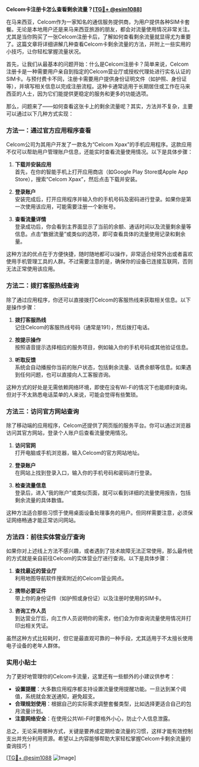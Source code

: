 **Celcom卡注册卡怎么查看剩余流量？[[TG💪+ @esim1088](https://t.me/s/esim1088)]**

在马来西亚，Celcom作为一家知名的通信服务提供商，为用户提供各种SIM卡套餐。无论是本地用户还是来马来西亚旅游的朋友，都会对流量使用情况非常关注。尤其是当你购买了一张Celcom注册卡后，了解如何查看剩余流量就显得尤为重要了。这篇文章将详细讲解几种查看Celcom卡剩余流量的方法，并附上一些实用的小技巧，让你轻松掌握流量状况。

首先，让我们从最基本的问题开始：什么是Celcom注册卡？简单来说，Celcom注册卡是一种需要用户亲自到指定的Celcom营业厅或授权代理处进行实名认证的SIM卡。与预付费卡不同，注册卡需要用户提供身份证明文件（如护照、身份证等），并填写相关信息以完成注册流程。这种卡通常适用于长期居住或工作在马来西亚的人士，因为它们能提供更稳定的服务和更多的功能选项。

那么，问题来了——如何查看这张卡上的剩余流量呢？其实，方法并不复杂，主要可以通过以下几种方式实现：

### 方法一：通过官方应用程序查看

Celcom公司为其用户开发了一款名为“Celcom Xpax”的手机应用程序。这款应用不仅可以帮助用户管理账户信息，还能实时查看流量使用情况。以下是具体步骤：

1. **下载并安装应用**  
   首先，在你的智能手机上打开应用商店（如Google Play Store或Apple App Store），搜索“Celcom Xpax”，然后点击下载并安装。

2. **登录账户**  
   安装完成后，打开应用程序并输入你的手机号码及密码进行登录。如果你是第一次使用该应用，可能需要注册一个新账号。

3. **查看流量详情**  
   登录成功后，你会看到主界面显示了当前的余额、通话时间以及流量剩余量等信息。点击“数据流量”或类似的选项，即可查看具体的流量使用记录和剩余量。

这种方法的优点在于方便快捷，随时随地都可以操作，非常适合经常外出或者喜欢使用手机管理工具的人群。不过需要注意的是，确保你的设备已连接互联网，否则无法正常使用该应用。

### 方法二：拨打客服热线查询

除了通过应用程序，你还可以直接拨打Celcom的客服热线来获取相关信息。以下是操作步骤：

1. **拨打客服热线**  
   记住Celcom的客服热线号码（通常是191），然后拨打电话。

2. **按提示操作**  
   按照语音提示选择相应的服务项目，例如输入你的手机号码或其他验证信息。

3. **听取反馈**  
   系统会自动播报你当前的账户状态，包括剩余流量、话费余额等信息。如果遇到任何问题，也可以直接向人工客服咨询。

这种方式的好处是无需依赖网络环境，即使在没有Wi-Fi的情况下也能顺利查询。但对于不太熟悉电话菜单的人来说，可能会觉得有些繁琐。

### 方法三：访问官方网站查询

除了移动端的应用程序，Celcom还提供了网页版的服务平台。你可以通过浏览器访问其官方网站，登录个人账户后查看流量使用情况。

1. **访问官网**  
   打开电脑或手机浏览器，输入Celcom的官方网站地址。

2. **登录账户**  
   在网站上找到登录入口，输入你的手机号码和密码进行登录。

3. **检查流量信息**  
   登录后，进入“我的账户”或类似页面，就可以看到详细的流量使用报告，包括剩余流量的具体数值。

这种方法适合那些习惯于使用桌面设备处理事务的用户。但同样需要注意，必须保证网络畅通才能正常访问网站。

### 方法四：前往实体营业厅查询

如果你对上述线上方法不感兴趣，或者遇到了技术故障无法正常使用，那么最传统的方式就是亲自前往Celcom的实体营业厅进行查询。以下是具体步骤：

1. **查找最近的营业厅**  
   利用地图导航软件搜索附近的Celcom营业网点。

2. **携带必要证件**  
   带上你的身份证件（如护照或身份证）以及注册时使用的SIM卡。

3. **咨询工作人员**  
   到达营业厅后，向工作人员说明你的需求，他们会为你查询流量使用情况并打印出相关凭证。

虽然这种方式比较耗时，但它是最直观可靠的一种手段，尤其适用于不太擅长使用电子设备的老年人群体。

### 实用小贴士

为了更好地管理你的Celcom卡流量，这里还有一些额外的小建议供参考：

- **设置提醒**：大多数应用程序都支持设置流量使用提醒功能。一旦达到某个阈值，系统就会发送通知，避免超支。
- **合理规划使用**：根据自己的实际需求调整套餐类型，比如选择更适合自己的包月流量计划。
- **注意网络安全**：在使用公共Wi-Fi时要格外小心，防止个人信息泄露。

总之，无论采用哪种方式，关键是要养成定期检查流量的习惯，这样才能有效控制支出并充分利用资源。希望以上内容能够帮助大家轻松掌握Celcom卡剩余流量的查询技巧！

[[TG💪+ @esim1088](https://t.me/s/esim1088) ![Image](https://i.postimg.cc/4NQfJmqS/Snipaste-2025-05-13-00-14-12.png)]